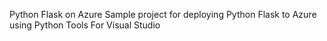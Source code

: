 Python Flask on Azure
Sample project for deploying Python Flask to Azure using Python Tools For Visual Studio
